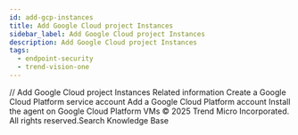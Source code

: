 ```yaml
---
id: add-gcp-instances
title: Add Google Cloud project Instances
sidebar_label: Add Google Cloud project Instances
description: Add Google Cloud project Instances
tags:
  - endpoint-security
  - trend-vision-one
---
```


/*<![CDATA[*/ $('#title').html($('meta[name=map-description]').attr('content')); /*]]>*/ Add Google Cloud project Instances Related information Create a Google Cloud Platform service account Add a Google Cloud Platform account Install the agent on Google Cloud Platform VMs © 2025 Trend Micro Incorporated. All rights reserved.Search Knowledge Base